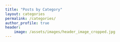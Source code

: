 ```yaml
---
title: "Posts by Category"
layout: categories
permalink: /categories/
author_profile: true
header:
    image: /assets/images/header_image_cropped.jpg
---
```

